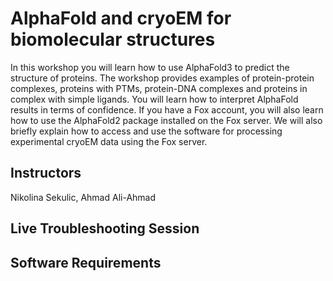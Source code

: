 # AlphaFold and cryoEM for biomolecular structures
In this workshop you will learn how to use AlphaFold3 to predict the structure of proteins. The workshop provides examples of protein-protein complexes, proteins with PTMs, protein-DNA complexes and proteins in complex with simple ligands. You will learn how to interpret AlphaFold results in terms of confidence. If you have a Fox account, you will also learn how to use the AlphaFold2 package installed on the Fox server. We will also briefly explain how to access and use the software for processing experimental cryoEM data using the Fox server.
## Instructors
Nikolina Sekulic, Ahmad Ali-Ahmad
## Live Troubleshooting Session
## Software Requirements